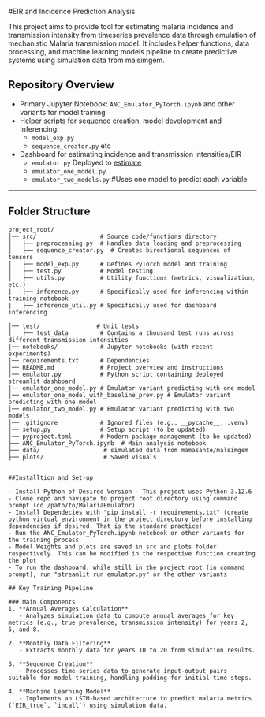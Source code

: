 #EIR and Incidence Prediction Analysis

This project aims to provide tool for estimating malaria incidence and transmission intensity from timeseries prevalence data through emulation of mechanistic Malaria transmission model. It includes helper functions, data processing, and machine learning models pipeline to create predictive systems using simulation data from malsimgem.

## Repository Overview

- Primary Jupyter Notebook: `ANC_Emulator_PyTorch.ipynb` and other variants for model training
- Helper scripts for sequence creation, model development and Inferencing:
  - `model_exp.py`
  - `sequence_creator.py` etc
- Dashboard for estimating incidence and transmission intensities/EIR 
  - `emulator.py` Deployed to [estimate](https://estimatemalariaparameters.streamlit.app/)
  - `emulator_one_model.py`
  - `emulator_two_models.py` #Uses one model to predict each variable

---
## Folder Structure

```
project_root/
│── src/                  # Source code/functions directory
│   ├── preprocessing.py  # Handles data loading and preprocessing
│   ├── sequence_creator.py  # Creates birectional sequences of tensors
│   ├── model_exp.py      # Defines PyTorch model and training
│   ├── test.py           # Model testing
│   ├── utils.py          # Utility functions (metrics, visualization, etc.)
|   ├── inference.py      # Specifically used for inferencing within training notebook
|   ├── inference_util.py # Specifically used for dashboard inferencing

│── test/                # Unit tests
│   ├── test_data         # Contains a thousand test runs across different transmission intensities
│── notebooks/            # Jupyter notebooks (with recent experiments)
│── requirements.txt      # Dependencies
│── README.md             # Project overview and instructions
│── emulator.py           # Python script containing deployed streamlit dashboard
│── emulator_one_model.py # Emulator variant predicting with one model   
│── emulator_one_model_with_baseline_prev.py # Emulator variant predicting with one model 
│── emulator_two_model.py # Emulator variant predicting with two models
│── .gitignore            # Ignored files (e.g., __pycache__, .venv)
│── setup.py              # Setup script (to be updated)
│── pyproject.toml        # Modern package management (to be updated)
├── ANC_Emulator_PyTorch.ipynb  # Main analysis notebook
├── data/                  # simulated data from mamasante/malsimgem
├── plots/                 # Saved visuals


##Installtion and Set-up

- Install Python of Desired Version - This project uses Python 3.12.6
- Clone repo and navigate to project root directory using command prompt (cd /path/to/MalariaEmulator)
- Install Dependecies with "pip install -r requirements.txt" (create python virtual environment in the project directory before installing dependencies if desired. That is the standard practice)
- Run the ANC_Emulator_PyTorch.ipynb notebook or other variants for the training process
- Model Weights and plots are saved in src and plots folder respectively. This can be modified in the respective function creating the plot
- To run the dashboard, while still in the project root (in command prompt), run "streamlit run emulator.py" or the other variants

## Key Training Pipeline

### Main Components
1. **Annual Averages Calculation**
   - Analyzes simulation data to compute annual averages for key metrics (e.g., true prevalence, transmission intensity) for years 2, 5, and 8.

2. **Monthly Data Filtering**
   - Extracts monthly data for years 10 to 20 from simulation results.

3. **Sequence Creation**
   - Processes time-series data to generate input-output pairs suitable for model training, handling padding for initial time steps.

4. **Machine Learning Model**
   - Implements an LSTM-based architecture to predict malaria metrics (`EIR_true`, `incall`) using simulation data.